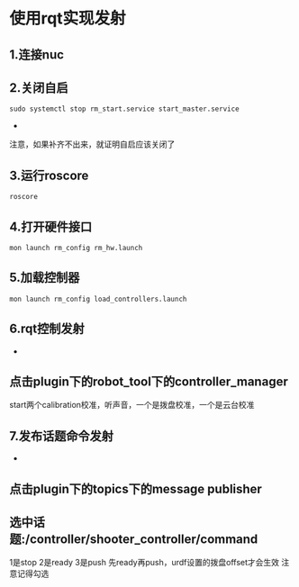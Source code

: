 # 使用rqt实现发射

## 1.连接nuc

## 2.关闭自启
```
sudo systemctl stop rm_start.service start_master.service
```
-
注意，如果补齐不出来，就证明自启应该关闭了

## 3.运行roscore
```
roscore
```

## 4.打开硬件接口
```
mon launch rm_config rm_hw.launch
```

## 5.加载控制器
```
mon launch rm_config load_controllers.launch
```

## 6.rqt控制发射

-
点击plugin下的robot_tool下的controller_manager
-
start两个calibration校准，听声音，一个是拨盘校准，一个是云台校准

## 7.发布话题命令发射

-
点击plugin下的topics下的message publisher
-
选中话题:/controller/shooter_controller/command
-
1是stop
2是ready
3是push
先ready再push，urdf设置的拨盘offset才会生效
注意记得勾选

